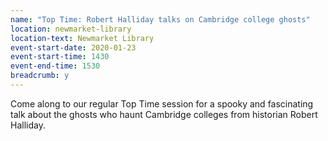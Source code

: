 ```yaml
---
name: "Top Time: Robert Halliday talks on Cambridge college ghosts"
location: newmarket-library
location-text: Newmarket Library
event-start-date: 2020-01-23
event-start-time: 1430
event-end-time: 1530
breadcrumb: y
---
```


Come along to our regular Top Time session for a spooky and fascinating talk about the ghosts who haunt Cambridge colleges from historian Robert Halliday.
